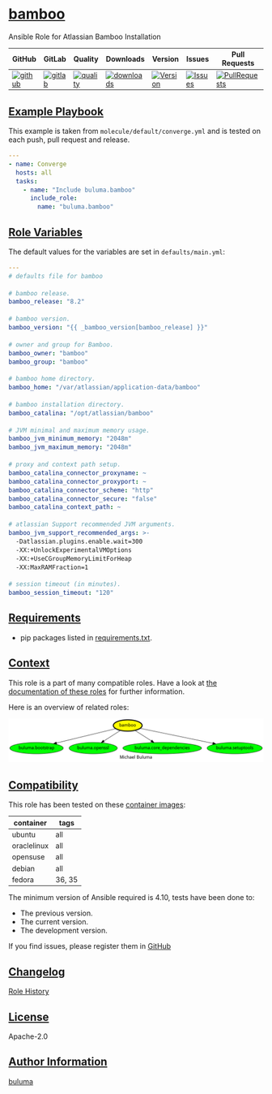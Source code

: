 # [bamboo](#bamboo)

Ansible Role for Atlassian Bamboo Installation

|GitHub|GitLab|Quality|Downloads|Version|Issues|Pull Requests|
|------|------|-------|---------|-------|------|-------------|
|[![github](https://github.com/buluma/ansible-role-bamboo/workflows/Ansible%20Molecule/badge.svg)](https://github.com/buluma/ansible-role-bamboo/actions)|[![gitlab](https://gitlab.com/buluma/ansible-role-bamboo/badges/master/pipeline.svg)](https://gitlab.com/buluma/ansible-role-bamboo)|[![quality](https://img.shields.io/ansible/quality/)](https://galaxy.ansible.com/buluma/bamboo)|[![downloads](https://img.shields.io/ansible/role/d/)](https://galaxy.ansible.com/buluma/bamboo)|[![Version](https://img.shields.io/github/release/buluma/ansible-role-bamboo.svg)](https://github.com/buluma/ansible-role-bamboo/releases/)|[![Issues](https://img.shields.io/github/issues/buluma/ansible-role-bamboo.svg)](https://github.com/buluma/ansible-role-bamboo/issues/)|[![PullRequests](https://img.shields.io/github/issues-pr-closed-raw/buluma/ansible-role-bamboo.svg)](https://github.com/buluma/ansible-role-bamboo/pulls/)|

## [Example Playbook](#example-playbook)

This example is taken from `molecule/default/converge.yml` and is tested on each push, pull request and release.
```yaml
---
- name: Converge
  hosts: all
  tasks:
    - name: "Include buluma.bamboo"
      include_role:
        name: "buluma.bamboo"
```


## [Role Variables](#role-variables)

The default values for the variables are set in `defaults/main.yml`:
```yaml
---
# defaults file for bamboo

# bamboo release.
bamboo_release: "8.2"

# bamboo version.
bamboo_version: "{{ _bamboo_version[bamboo_release] }}"

# owner and group for Bamboo.
bamboo_owner: "bamboo"
bamboo_group: "bamboo"

# bamboo home directory.
bamboo_home: "/var/atlassian/application-data/bamboo"

# bamboo installation directory.
bamboo_catalina: "/opt/atlassian/bamboo"

# JVM minimal and maximum memory usage.
bamboo_jvm_minimum_memory: "2048m"
bamboo_jvm_maximum_memory: "2048m"

# proxy and context path setup.
bamboo_catalina_connector_proxyname: ~
bamboo_catalina_connector_proxyport: ~
bamboo_catalina_connector_scheme: "http"
bamboo_catalina_connector_secure: "false"
bamboo_catalina_context_path: ~

# atlassian Support recommended JVM arguments.
bamboo_jvm_support_recommended_args: >-
  -Datlassian.plugins.enable.wait=300
  -XX:+UnlockExperimentalVMOptions
  -XX:+UseCGroupMemoryLimitForHeap
  -XX:MaxRAMFraction=1

# session timeout (in minutes).
bamboo_session_timeout: "120"
```

## [Requirements](#requirements)

- pip packages listed in [requirements.txt](https://github.com/buluma/ansible-role-bamboo/blob/main/requirements.txt).


## [Context](#context)

This role is a part of many compatible roles. Have a look at [the documentation of these roles](https://buluma.github.io/) for further information.

Here is an overview of related roles:

![dependencies](https://raw.githubusercontent.com/buluma/ansible-role-bamboo/png/requirements.png "Dependencies")

## [Compatibility](#compatibility)

This role has been tested on these [container images](https://hub.docker.com/u/buluma):

|container|tags|
|---------|----|
|ubuntu|all|
|oraclelinux|all|
|opensuse|all|
|debian|all|
|fedora|36, 35|

The minimum version of Ansible required is 4.10, tests have been done to:

- The previous version.
- The current version.
- The development version.



If you find issues, please register them in [GitHub](https://github.com/buluma/ansible-role-bamboo/issues)

## [Changelog](#changelog)

[Role History](https://github.com/buluma/ansible-role-bamboo/blob/master/CHANGELOG.md)

## [License](#license)

Apache-2.0

## [Author Information](#author-information)

[buluma](https://buluma.github.io/)

